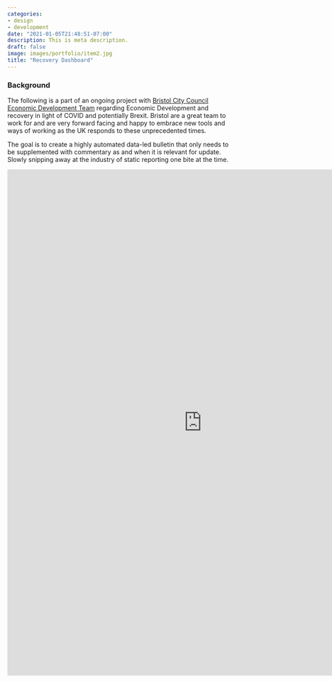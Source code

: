 ```yaml
---
categories:
- design
- development
date: "2021-01-05T21:48:51-07:00"
description: This is meta description.
draft: false
image: images/portfolio/item2.jpg
title: "Recovery Dashboard"
---
```


### Background

The following is a part of an ongoing project with [Bristol City Council Economic Development Team](https://www.bristol.gov.uk/business-support-advice/economic-information-and-analysis) regarding Economic Development and recovery in light of COVID and potentially Brexit. Bristol are a great team to work for and are very forward facing and happy to embrace new tools and ways of working as the UK responds to these unprecedented times.

The goal is to create a highly automated data-led bulletin that only needs to be supplemented with commentary as and when it is relevant for update. Slowly snipping away at the industry of static reporting one bite at the time.


<iframe width="875" height="1140" src="https://app.powerbi.com/view?r=eyJrIjoiOGQ5MzUzYTAtNmJlMi00NWE0LTk4NzUtZTNkYTFkYTgxYmJiIiwidCI6IjIwMDA2MjIwLTFjNmEtNGJkMi05NDUzLWY4NjhjYzY0NGIzZiJ9&filterPaneEnabled=false" frameborder="0" allowFullScreen="true"></iframe>